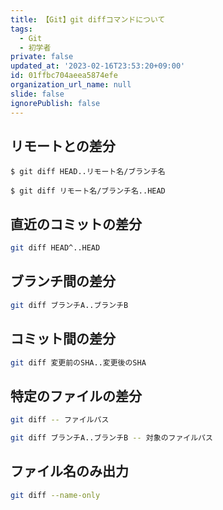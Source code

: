 ```yaml
---
title: 【Git】git diffコマンドについて
tags:
  - Git
  - 初学者
private: false
updated_at: '2023-02-16T23:53:20+09:00'
id: 01ffbc704aeea5874efe
organization_url_name: null
slide: false
ignorePublish: false
---
```

## リモートとの差分

```
$ git diff HEAD..リモート名/ブランチ名
```
```
$ git diff リモート名/ブランチ名..HEAD
```

## 直近のコミットの差分

```bash
git diff HEAD^..HEAD
```

## ブランチ間の差分

```bash
git diff ブランチA..ブランチB
```

## コミット間の差分

```bash
git diff 変更前のSHA..変更後のSHA
```

## 特定のファイルの差分
```bash
git diff -- ファイルパス
```
```bash
git diff ブランチA..ブランチB -- 対象のファイルパス
```


## ファイル名のみ出力

```bash
git diff --name-only
```
